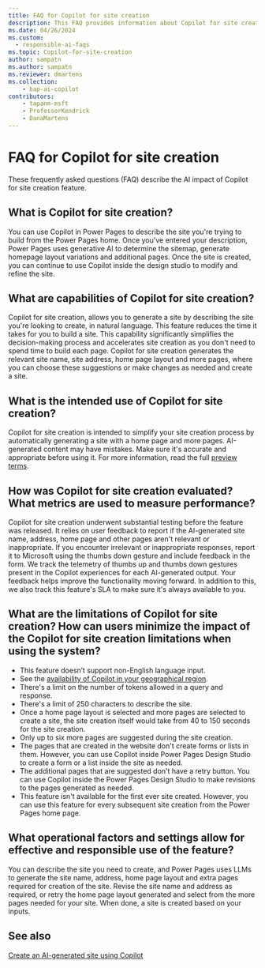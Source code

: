 ```yaml
---
title: FAQ for Copilot for site creation
description: This FAQ provides information about Copilot for site creation in Power Pages, along with key considerations for making use of this technology responsibly.
ms.date: 04/26/2024
ms.custom: 
  - responsible-ai-faqs
ms.topic: Copilot-for-site-creation
author: sampatn
ms.author: sampatn
ms.reviewer: dmartens
ms.collection: 
    - bap-ai-copilot
contributors:
    - tapanm-msft
    - ProfessorKendrick
    - DanaMartens
---
```


# FAQ for Copilot for site creation

These frequently asked questions (FAQ) describe the AI impact of Copilot for site creation feature.

## What is Copilot for site creation?

You can use Copilot in Power Pages to describe the site you're trying to build from the Power Pages home. Once you've entered your description, Power Pages uses generative AI to determine the sitemap, generate homepage layout variations and additional pages. Once the site is created, you can continue to use Copilot inside the design studio to modify and refine the site.

## What are capabilities of Copilot for site creation?

Copilot for site creation, allows you to generate a site by describing the site you're looking to create, in natural language. This feature reduces the time it takes for you to build a site. This capability significantly simplifies the decision-making process and accelerates site creation as you don't need to spend time to build each page. Copilot for site creation generates the relevant site name, site address, home page layout and more pages, where you can choose these suggestions or make changes as needed and create a site.

## What is the intended use of Copilot for site creation?

Copilot for site creation is intended to simplify your site creation process by automatically generating a site with a home page and more pages. AI-generated content may have mistakes. Make sure it's accurate and appropriate before using it. For more information, read the full [preview terms](https://go.microsoft.com/fwlink/?linkid=2189520).

## How was Copilot for site creation evaluated? What metrics are used to measure performance?

Copilot for site creation underwent substantial testing before the feature was released. It relies on user feedback to report if the AI-generated site name, address, home page and other pages aren't relevant or inappropriate. If you encounter irrelevant or inappropriate responses, report it to Microsoft using the thumbs down gesture and include feedback in the form. We track the telemetry of thumbs up and thumbs down gestures present in the Copilot experiences for each AI-generated output. Your feedback helps improve the functionality moving forward. In addition to this, we also track this feature's SLA to make sure it's always available to you.

## What are the limitations of Copilot for site creation? How can users minimize the impact of the Copilot for site creation limitations when using the system?

- This feature doesn’t support non-English language input.
- See the [availability of Copilot in your geographical region](/power-platform/admin/geographical-availability-copilot).
- There's a limit on the number of tokens allowed in a query and response.
- There's a limit of 250 characters to describe the site.
- Once a home page layout is selected and more pages are selected to create a site, the site creation itself would take from 40 to 150 seconds for the site creation.
- Only up to six more pages are suggested during the site creation.
- The pages that are created in the website don't create forms or lists in them. However, you can use Copilot inside Power Pages Design Studio to create a form or a list inside the site as needed. 
- The additional pages that are suggested don't have a retry button. You can use Copilot inside the Power Pages Design Studio to make revisions to the pages generated as needed. 
- This feature isn't available for the first ever site created. However, you can use this feature for every subsequent site creation from the Power Pages home page. 

## What operational factors and settings allow for effective and responsible use of the feature?

You can describe the site you need to create, and Power Pages uses LLMs to generate the site name, address, home page layout and extra pages required for creation of the site. Revise the site name and address as required, or retry the home page layout generated and select from the more pages needed for your site. When done, a site is created based on your inputs. 

## See also

[Create an AI-generated site using Copilot](getting-started/create-site-copilot.md)
